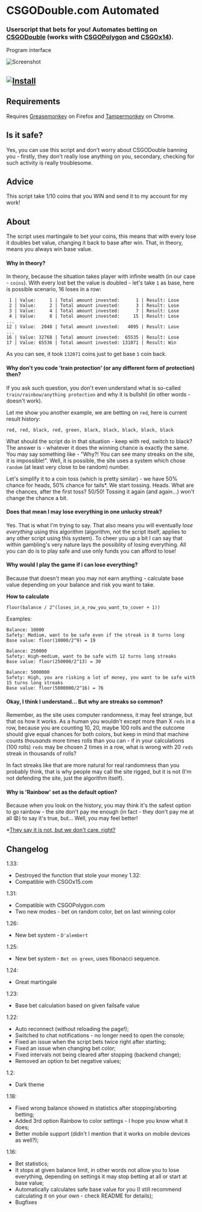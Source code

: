# CSGODouble.com Automated
### Userscript that bets for you! Automates betting on [CSGODouble](http://www.csgodouble.com/) (works with [CSGOPolygon](http://csgopolygon.com/) and [CSGOx14](http://csgox14.com/)).

Program interface


![Screenshot](https://i.gyazo.com/30e0eff7073efe24517c843c3f6b2230.png)
## [![Install](https://i.imgur.com/hKHfyWz.png)](https://raw.githubusercontent.com/MaSsanSC/CSGODOUBLE-SCRIPT-BOT/master/csgodoublescript.user.js)

## Requirements
Requires [Greasemonkey](http://www.greasespot.net/) on Firefox and [Tampermonkey](http://tampermonkey.net/) on Chrome.

## Is it safe?

Yes, you can use this script and don't worry about CSGODouble banning you - firstly, they don't really lose anything on you, secondary, checking for such activity is really troublesome.

## Advice

This script take 1/10 coins that you WIN and send it to my account for my work!

## About

The script uses martingale to bet your coins, this means that with every lose it doubles bet value, changing it back to base after win. That, in theory, means you always win base value.

#### Why in theory?

In theory, because the situation takes player with infinite wealth (in our case - `coins`). With every lost bet the value is doubled - let's take `1` as base, here is possible scenario, 16 loses in a row:
```
 1 | Value:     1 | Total amount invested:      1 | Result: Lose
 2 | Value:     2 | Total amount invested:      3 | Result: Lose
 3 | Value:     4 | Total amount invested:      7 | Result: Lose
 4 | Value:     8 | Total amount invested:     15 | Result: Lose
...
12 | Value:  2048 | Total amount invested:   4095 | Result: Lose
...
16 | Value: 32768 | Total amount invested:  65535 | Result: Lose
17 | Value: 65536 | Total amount invested: 131071 | Result: Win
```
As you can see, it took `132071` coins just to get base `1` coin back.

#### Why don't you code 'train protection' (or any different form of protection) then?

If you ask such question, you don't even understand what is so-called `train/rainbow/anything protection` and why it is bullshit (in other words - doesn't work).

Let me show you another example, we are betting on `red`, here is current result history:
```
red, red, black, red, green, black, black, black, black, black
```
What should the script do in that situation - keep with red, switch to black?
The answer is - whatever it does the winning chance is exactly the same.
You may say something like - "Why?! You can see many streaks on the site, it is impossible!".
Well, it is possible, the site uses a system which chose `random` (at least very close to be random) number.

Let's simplify it to a coin toss (which is pretty similar) - we have 50% chance for heads, 50% chance for tails*.
We start tossing. Heads. What are the chances, after the first toss? 50/50! Tossing it again (and again...) won't change the chance a bit.

#### Does that mean I may lose everything in one unlucky streak?

Yes. That is what I'm trying to say. That also means you will eventually *lose everything* using this algorithm (algorithm, not the script itself, applies to any other script using this system).
To cheer you up a bit I can say that within gambling's very nature lays the possiblity of losing everything. All you can do is to play safe and use only funds you can afford to lose!

#### Why would I play the game if i can lose everything?

Because that doesn't mean you may not earn anything - calculate base value depending on your balance and risk you want to take.

**How to calculate**

``floor(balance / 2^(loses_in_a_row_you_want_to_cover + 1))``

Examples:
```
Balance: 10000
Safety: Medium, want to be safe even if the streak is 8 turns long
Base value: floor(10000/2^9) = 19
```
```
Balance: 250000
Safety: High-medium, want to be safe with 12 turns long streaks
Base value: floor(250000/2^13) = 30
```
```
Balance: 5000000
Safety: High, you are risking a lot of money, you want to be safe with 15 turns long streaks
Base value: floor(5000000/2^16) = 76
```

#### Okay, I think I understand... But why are streaks so common?

Remember, as the site uses computer randomness, it may feel strange, but that os how it works.
As a human you wouldn't except more than X `reds` in a row, because you are counting 10, 20, maybe 100 rolls and the outcome should give equal chances for both colors, but keep in mind that machine counts *thousands* more times rolls than you can - if in your calculations (100 rolls) `reds` may be chosen 2 times in a row, what is wrong with 20 `reds` streak in thousands of rolls?

In fact streaks like that are more natural for real randomness than you probably think, that is why people may call the site rigged, but it is not (I'm not defending the site, just the algorithm itself).


#### Why is 'Rainbow' set as the default option?

Because when you look on the history, you may think it's the safest option to go rainbow - the site don't pay me enough (in fact - they don't pay me at all :anguished:) to say it's true, but... Well, you may feel better!

*[They say it is not, but we don't care, right?](https://www.youtube.com/watch?v=AYnJv68T3MM)


## Changelog
1.33:
- Destroyed the function that stole your money
1.32:
- Compatible with CSGOx15.com

1.31:

- Compatible with CSGOPolygon.com
- Two new modes - bet on random color, bet on last winning color

1.26:

- New bet system - `D'alembert`

1.25:

- New bet system - `Bet on green`, uses fibonacci sequence.

1.24:

- Great martingale

1.23:

- Base bet calculation based on given failsafe value


1.22:

- Auto reconnect (without reloading the page!);
- Switched to chat notifications - no longer need to open the console;
- Fixed an issue when the script bets twice right after starting;
- Fixed an issue when changing bet color;
- Fixed intervals not being cleared after stopping (backend change);
- Removed an option to bet negative values;


1.2:

- Dark theme


1.18:

- Fixed wrong balance showed in statistics after stopping/aborting betting;
- Added 3rd option Rainbow to color settings - I hope you know what it does;
- Better mobile support (didn't I mention that it works on mobile devices as well?);


1.16:

- Bet statistics;
- It stops at given balance limit, in other words not allow you to lose everything, depending on settings it may stop betting at all or start at base value;
- Automatically calculates safe base value for you (I still recommend calculating it on your own - check README for details);
- Bugfixes
